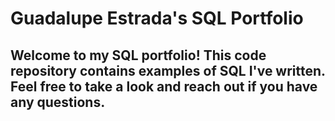 # Guadalupe Estrada's SQL Portfolio

## Welcome to my SQL portfolio! This code repository contains examples of SQL I've written. Feel free to take a look and reach out if you have any questions.
